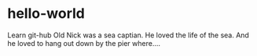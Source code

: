 # hello-world
Learn git-hub
Old Nick was a sea captian. He loved the life of the sea. And he loved to hang out down by the pier where....

